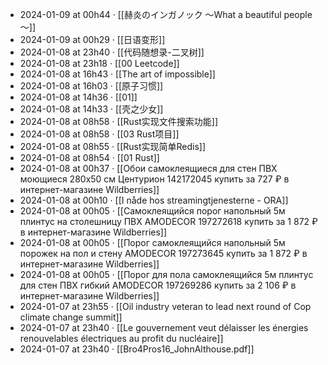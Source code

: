 - 2024-01-09 at 00h44 · [[赫炎のインガノック ～What a beautiful people～]]
- 2024-01-09 at 00h29 · [[日语变形]]
- 2024-01-08 at 23h40 · [[代码随想录-二叉树]]
- 2024-01-08 at 23h18 · [[00 Leetcode]]
- 2024-01-08 at 16h43 · [[The art of impossible]]
- 2024-01-08 at 16h03 · [[原子习惯]]
- 2024-01-08 at 14h36 · [[01]]
- 2024-01-08 at 14h33 · [[壳之少女]]
- 2024-01-08 at 08h58 · [[Rust实现文件搜索功能]]
- 2024-01-08 at 08h58 · [[03 Rust项目]]
- 2024-01-08 at 08h55 · [[Rust实现简单Redis]]
- 2024-01-08 at 08h54 · [[01 Rust]]
- 2024-01-08 at 00h37 · [[Обои самоклеящиеся для стен ПВХ моющиеся 280х50 см Центурион 142172045 купить за 727 ₽ в интернет-магазине Wildberries]]
- 2024-01-08 at 00h10 · [[I nåde hos streamingtjenesterne - ORA]]
- 2024-01-08 at 00h05 · [[Самоклеящийся порог напольный 5м плинтус на столешницу ПВХ AMODECOR 197272618 купить за 1 872 ₽ в интернет-магазине Wildberries]]
- 2024-01-08 at 00h05 · [[Порог самоклеящийся напольный 5м порожек на пол и стену AMODECOR 197273645 купить за 1 872 ₽ в интернет-магазине Wildberries]]
- 2024-01-08 at 00h05 · [[Порог для пола самоклеящийся 5м плинтус для стен ПВХ гибкий AMODECOR 197269286 купить за 2 106 ₽ в интернет-магазине Wildberries]]
- 2024-01-07 at 23h55 · [[Oil industry veteran to lead next round of Cop climate change summit]]
- 2024-01-07 at 23h40 · [[Le gouvernement veut délaisser les énergies renouvelables électriques au profit du nucléaire]]
- 2024-01-07 at 23h40 · [[Bro4Pros16_JohnAlthouse.pdf]]
